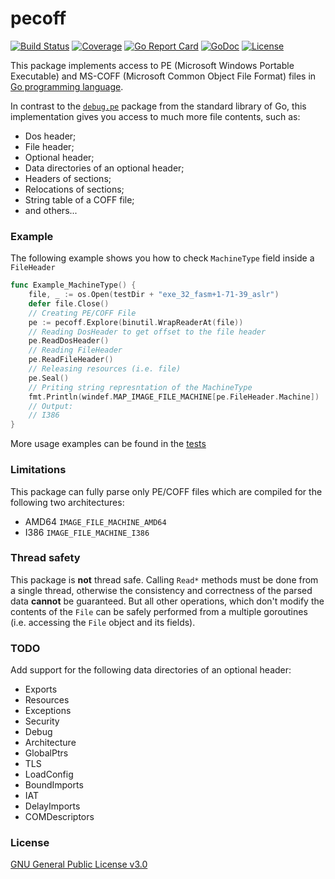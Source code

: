 # pecoff
[![Build Status](https://travis-ci.org/RIscRIpt/pecoff.svg?branch=master)](https://travis-ci.org/RIscRIpt/pecoff)
[![Coverage](https://gocover.io/_badge/github.com/RIscRIpt/pecoff?1)](https://gocover.io/github.com/RIscRIpt/pecoff)
[![Go Report Card](https://goreportcard.com/badge/github.com/RIscRIpt/pecoff)](https://goreportcard.com/report/github.com/RIscRIpt/pecoff)
[![GoDoc](https://img.shields.io/badge/godoc-reference-blue.svg)](http://godoc.org/github.com/RIscRIpt/pecoff)
[![License](https://img.shields.io/badge/license-gnu%20gpl%20v3-663366.svg)](https://github.com/RIscRIpt/pecoff/blob/master/LICENSE)

This package implements access to PE (Microsoft Windows Portable Executable) and MS-COFF (Microsoft Common Object File Format) files in [Go programming language](https://golang.org/).

In contrast to the [`debug.pe`](https://golang.org/pkg/debug/pe/) package from the standard library of Go, this implementation gives you access to much more file contents, such as:
  - Dos header;
  - File header;
  - Optional header;
  - Data directories of an optional header;
  - Headers of sections;
  - Relocations of sections;
  - String table of a COFF file;
  - and others...

### Example
The following example shows you how to check `MachineType` field inside a `FileHeader`
```go
func Example_MachineType() {
    file, _ := os.Open(testDir + "exe_32_fasm+1-71-39_aslr")
    defer file.Close()
    // Creating PE/COFF File
    pe := pecoff.Explore(binutil.WrapReaderAt(file))
    // Reading DosHeader to get offset to the file header
    pe.ReadDosHeader()
    // Reading FileHeader
    pe.ReadFileHeader()
    // Releasing resources (i.e. file)
    pe.Seal()
    // Priting string represntation of the MachineType
    fmt.Println(windef.MAP_IMAGE_FILE_MACHINE[pe.FileHeader.Machine])
    // Output:
    // I386
}
```
More usage examples can be found in the [tests](https://github.com/RIscRIpt/pecoff/blob/master/file_test.go)

### Limitations
This package can fully parse only PE/COFF files
which are compiled for the following two architectures:
  - AMD64 `IMAGE_FILE_MACHINE_AMD64`
  - I386  `IMAGE_FILE_MACHINE_I386`

### Thread safety
This package is **not** thread safe.
Calling `Read*` methods must be done from a single thread, otherwise the consistency and correctness of the parsed data **cannot** be guaranteed.
But all other operations, which don't modify the contents of the `File` can be safely performed from a multiple goroutines (i.e. accessing the `File` object and its fields).

### TODO
Add support for the following data directories of an optional header:
  - Exports
  - Resources
  - Exceptions
  - Security
  - Debug
  - Architecture
  - GlobalPtrs
  - TLS
  - LoadConfig
  - BoundImports
  - IAT
  - DelayImports
  - COMDescriptors

### License
[GNU General Public License v3.0](https://github.com/RIscRIpt/pecoff/blob/master/LICENSE)


